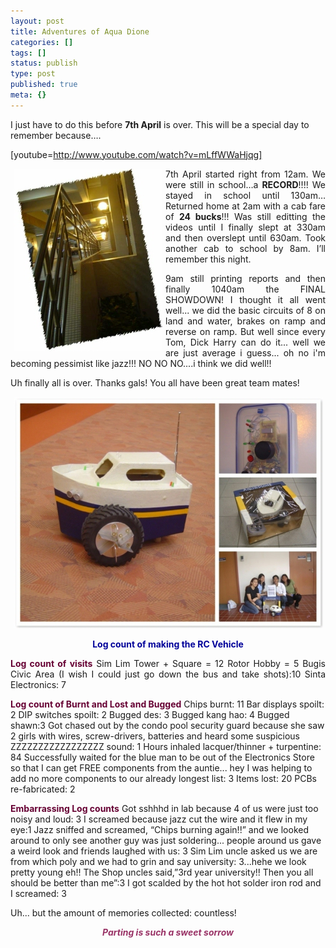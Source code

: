 ```yaml
---
layout: post
title: Adventures of Aqua Dione
categories: []
tags: []
status: publish
type: post
published: true
meta: {}
---
```

I just have to do this before <strong>7th April</strong> is over. This will be a special day to remember because….

[youtube=http://www.youtube.com/watch?v=mLffWWaHjqg]
<p align="justify"><img align="left" src="/img/night2.jpg" hspace="5" />7th April started right from 12am. We were still in school…a <strong>RECORD</strong>!!!! We stayed in school until 130am…Returned home at 2am with a cab fare of <strong>24 bucks</strong>!!! Was still editting the videos until I finally slept at 330am and then overslept until 630am. Took another cab to school by 8am. I’ll remember this night.</p>
<p align="justify">9am still printing reports and then finally 1040am the FINAL SHOWDOWN! I thought it all went well... we did the basic circuits of 8 on land and water, brakes on ramp and reverse on ramp. But well since every Tom, Dick Harry can do it... well we are just average i guess... oh no i'm becoming pessimist like jazz!!! NO NO NO....i think we did well!!</p>
<p align="justify">Uh finally all is over. Thanks gals! You all have been great team mates!</p>
<p align="center"><img src="/img/mosiacS.jpg" /></p>
<p align="center"><font color="#000099"><strong>Log count of making the RC Vehicle</strong></font></p>

<p align="justify"><font color="#660033"><strong>Log count of visits</strong>
</font>Sim Lim Tower + Square = 12
Rotor Hobby = 5
Bugis Civic Area (I wish I could just go down the bus and take shots):10
Sinta Electronics: 7

<strong><font color="#660033">Log count of Burnt and Lost and Bugged</font></strong>
Chips burnt: 11
Bar displays spoilt: 2
DIP switches spoilt: 2
Bugged des: 3
Bugged kang hao: 4
Bugged shawn:3
Got chased out by the condo pool security guard because she saw 2 girls with wires, screw-drivers, batteries and heard some suspicious ZZZZZZZZZZZZZZZZZ sound: 1
Hours inhaled lacquer/thinner + turpentine: 84
Successfully waited for the blue man to be out of the Electronics Store so that I can get FREE components from the auntie... hey I was helping to add no more components to our already longest list: 3
Items lost: 20
PCBs re-fabricated: 2

<strong><font color="#660033">Embarrassing Log counts</font></strong>
Got sshhhd in lab because 4 of us were just too noisy and loud: 3
I screamed because jazz cut the wire and it flew in my eye:1
Jazz sniffed and screamed, “Chips burning again!!” and we looked around to only see another guy was just soldering... people around us gave a weird look and friends laughed with us: 3
Sim Lim uncle asked us we are from which poly and we had to grin and say university: 3...hehe we look pretty young eh!!
The Shop uncles said,”3rd year university!! Then you all should be better than me”:3
I got scalded by the hot hot solder iron rod and I screamed: 3

Uh... but the amount of memories collected: countless!
<p align="center"><strong><em><font color="#993366">Parting is such a sweet sorrow</font></em></strong></p>
